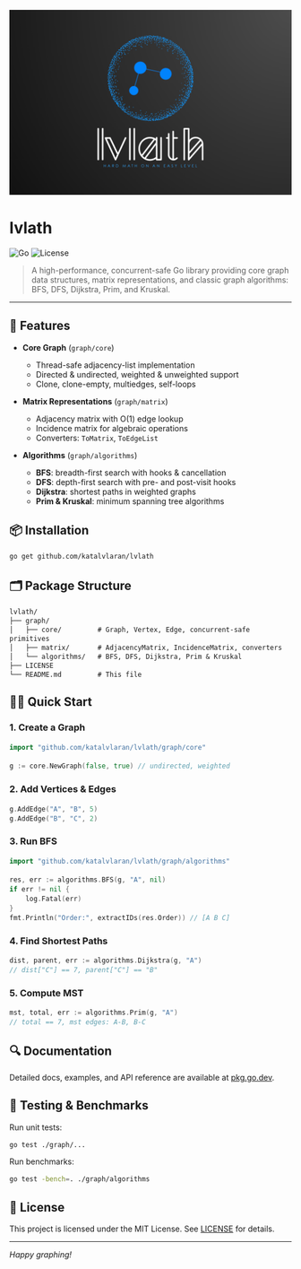![img.png](img.png)
# lvlath
![Go](https://img.shields.io/badge/Go-1.23-blue)
![License](https://img.shields.io/badge/License-MIT-green)

> A high-performance, concurrent-safe Go library providing core graph data structures, matrix representations, and classic graph algorithms: BFS, DFS, Dijkstra, Prim, and Kruskal.

---

## 🚀 Features

* **Core Graph** (`graph/core`)

    * Thread-safe adjacency-list implementation
    * Directed & undirected, weighted & unweighted support
    * Clone, clone-empty, multiedges, self-loops
* **Matrix Representations** (`graph/matrix`)

    * Adjacency matrix with O(1) edge lookup
    * Incidence matrix for algebraic operations
    * Converters: `ToMatrix`, `ToEdgeList`
* **Algorithms** (`graph/algorithms`)

    * **BFS**: breadth-first search with hooks & cancellation
    * **DFS**: depth-first search with pre- and post-visit hooks
    * **Dijkstra**: shortest paths in weighted graphs
    * **Prim & Kruskal**: minimum spanning tree algorithms

## 📦 Installation

```bash
go get github.com/katalvlaran/lvlath
```

## 🗂️ Package Structure

```
lvlath/
├── graph/
│   ├── core/         # Graph, Vertex, Edge, concurrent-safe primitives
│   ├── matrix/       # AdjacencyMatrix, IncidenceMatrix, converters
│   └── algorithms/   # BFS, DFS, Dijkstra, Prim & Kruskal
├── LICENSE
└── README.md         # This file
```

## 🧑‍💻 Quick Start

### 1. Create a Graph

```go
import "github.com/katalvlaran/lvlath/graph/core"

g := core.NewGraph(false, true) // undirected, weighted
```

### 2. Add Vertices & Edges

```go
g.AddEdge("A", "B", 5)
g.AddEdge("B", "C", 2)
```

### 3. Run BFS

```go
import "github.com/katalvlaran/lvlath/graph/algorithms"

res, err := algorithms.BFS(g, "A", nil)
if err != nil {
    log.Fatal(err)
}
fmt.Println("Order:", extractIDs(res.Order)) // [A B C]
```

### 4. Find Shortest Paths

```go
dist, parent, err := algorithms.Dijkstra(g, "A")
// dist["C"] == 7, parent["C"] == "B"
```

### 5. Compute MST

```go
mst, total, err := algorithms.Prim(g, "A")
// total == 7, mst edges: A-B, B-C
```

## 🔍 Documentation

Detailed docs, examples, and API reference are available at [pkg.go.dev](https://pkg.go.dev/github.com/katalvlaran/lvlath).

## 🧪 Testing & Benchmarks

Run unit tests:

```bash
go test ./graph/...
```

Run benchmarks:

```bash
go test -bench=. ./graph/algorithms
```

## 📄 License

This project is licensed under the MIT License. See [LICENSE](LICENSE) for details.

---

*Happy graphing!*

